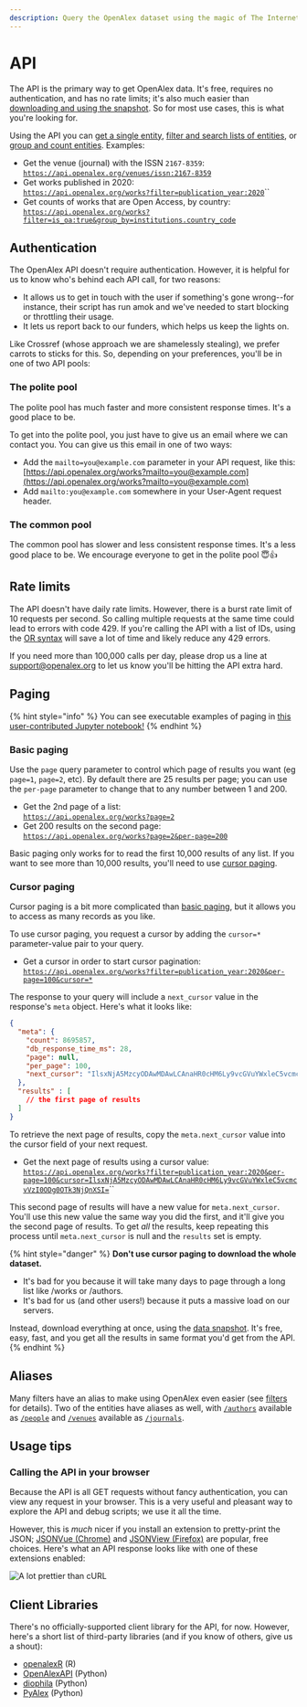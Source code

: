 ```yaml
---
description: Query the OpenAlex dataset using the magic of The Internet
---
```


# API

The API is the primary way to get OpenAlex data. It's free, requires no authentication, and has no rate limits; it's also much  easier than [downloading and using the snapshot](../download-snapshot/). So for most use cases, this is what you're looking for.&#x20;

Using the API you can [get a single entity](get-single-entities.md), [filter and search lists of entities](get-lists-of-entities/), or [group and count entities](get-groups-of-entities.md).  Examples:

* Get the venue (journal) with the ISSN `2167-8359`:\
  [`https://api.openalex.org/venues/issn:2167-8359`](https://api.openalex.org/venues/issn:2167-8359)
* Get works published in 2020:\
  [`https://api.openalex.org/works?filter=publication_year:2020`](https://api.openalex.org/works?filter=publication\_year:2020)``
* Get counts of works that are Open Access, by country: \
  [`https://api.openalex.org/works?filter=is_oa:true&group_by=institutions.country_code`](https://api.openalex.org/works?filter=is\_oa:true\&group\_by=institutions.country\_code)

## Authentication

The OpenAlex API doesn't require authentication. However, it is helpful for us to know who's behind each API call, for two reasons:

* It allows us to get in touch with the user if something's gone wrong--for instance, their script has run amok and we've needed to start blocking or throttling their usage.
* It lets us report back to our funders, which helps us keep the lights on.

Like Crossref (whose approach we are shamelessly stealing), we prefer carrots to sticks for this. So, depending on your preferences, you'll be in one of two API pools:

### The polite pool

The polite pool has much faster and more consistent response times. It's a good place to be.&#x20;

To get into the polite pool, you just have to give us an email where we can contact you. You can give us this email in one of two ways:

* Add the `mailto=you@example.com` parameter in your API request, like this: [https://api.openalex.org/works?mailto=you@example.com](https://api.openalex.org/works?mailto=you@example.com)
* Add `mailto:you@example.com` somewhere in your User-Agent request header.

### The common pool

The common pool has slower and less consistent response times. It's a less good place to be. We encourage everyone to get in the polite pool :innocent::thumbsup:

## Rate limits

The API doesn't have daily rate limits. However, there is a burst rate limit of 10 requests per second. So calling multiple requests at the same time could lead to errors with code 429. If you're calling the API with a list of IDs, using the [OR syntax](get-lists-of-entities/filter-entity-lists.md#addition-or) will save a lot of time and likely reduce any 429 errors.&#x20;

If you need more than 100,000 calls per day, please drop us a line at support@openalex.org to let us know you'll be hitting the API extra hard.

## Paging

{% hint style="info" %}
You can see executable examples of paging in [this user-contributed Jupyter notebook!](https://github.com/ourresearch/openalex-api-tutorials/blob/main/notebooks/getting-started/paging.ipynb)
{% endhint %}

### Basic paging

Use the `page` query parameter to control which page of results you want (eg `page=1`, `page=2`, etc). By default there are 25 results per page; you can use the `per-page` parameter to change that to any number between 1 and 200.

* Get the 2nd page of a list:\
  [`https://api.openalex.org/works?page=2`](https://api.openalex.org/works?page=2)
* Get 200 results on the second page:\
  [`https://api.openalex.org/works?page=2&per-page=200`](https://api.openalex.org/works?page=2\&per-page=200)

Basic paging only works for to read the first 10,000 results of any list. If you want to see more than 10,000 results, you'll need to use [cursor paging](./#cursor-paging).

### Cursor paging

Cursor paging is a bit more complicated than [basic paging](./#basic-paging), but it allows you to access as many records as you like.&#x20;

To use cursor paging, you request a cursor by adding the `cursor=*` parameter-value pair to your query.

* Get a cursor in order to start cursor pagination:\
  [`https://api.openalex.org/works?filter=publication_year:2020&per-page=100&cursor=*`](https://api.openalex.org/works?filter=publication\_year:2020\&per-page=100\&cursor=\*)

The response to your query will include a `next_cursor` value in the response's `meta` object. Here's what it looks like:&#x20;

```json
{
  "meta": {
    "count": 8695857,
    "db_response_time_ms": 28,
    "page": null,
    "per_page": 100,
    "next_cursor": "IlsxNjA5MzcyODAwMDAwLCAnaHR0cHM6Ly9vcGVuYWxleC5vcmcvVzI0ODg0OTk3NjQnXSI="
  },
  "results" : [
    // the first page of results
  ]
}
```

To retrieve the next page of results, copy the `meta.next_cursor` value into the cursor field of your next request.

* Get the next page of results using a cursor value: \
  [`https://api.openalex.org/works?filter=publication_year:2020&per-page=100&cursor=IlsxNjA5MzcyODAwMDAwLCAnaHR0cHM6Ly9vcGVuYWxleC5vcmcvVzI0ODg0OTk3NjQnXSI=`](https://api.openalex.org/works?filter=publication\_year:2020\&per-page=100\&cursor=IlsxNjA5MzcyODAwMDAwLCAnaHR0cHM6Ly9vcGVuYWxleC5vcmcvVzI0ODg0OTk3NjQnXSI=)``

This second page of results will have a new value for `meta.next_cursor`. You'll use this new value the same way you did the first, and it'll give you the second page of results. To get _all_ the results, keep repeating this process until `meta.next_cursor` is null and the `results` set is empty.

{% hint style="danger" %}
**Don't use cursor paging to download the whole dataset.**

* It's bad for you because it will take many days to page through a long list like /works or /authors.
* It's bad for us (and other users!) because it puts a massive load on our servers.

Instead, download everything at once, using the [data snapshot](../download-snapshot/). It's free, easy, fast, and you get all the results in same format you'd get from the API.
{% endhint %}

## Aliases

Many filters have an alias to make using OpenAlex even easier (see [filters](get-lists-of-entities/filter-entity-lists.md#works-attribute-filters) for details). Two of the entities have aliases as well, with [`/authors`](https://api.openalex.org/authors) available as [`/people`](https://api.openalex.org/people) and [`/venues`](https://api.openalex.org/venues) available as [`/journals`](https://api.openalex.org/journals).

## Usage tips

### Calling the API in your browser

Because the API is all GET requests without fancy authentication, you can view any request in your browser. This is a very useful and pleasant way to explore the API and debug scripts; we use it all the time.&#x20;

However, this is _much_ nicer if you install an extension to pretty-print the JSON; [JSONVue (Chrome)](https://chrome.google.com/webstore/detail/jsonvue/chklaanhfefbnpoihckbnefhakgolnmc) and [JSONView (Firefox)](https://addons.mozilla.org/en-US/firefox/addon/jsonview) are popular, free choices. Here's what an API response looks like with one of these extensions enabled:

![A lot prettier than cURL](https://i.imgur.com/E7mNLph.png)

## Client Libraries&#x20;

There's no officially-supported client library for the API, for now. However, here's a short list of third-party libraries (and if you know of others, give us a shout):

* [openalexR](https://github.com/massimoaria/openalexR) (R)
* [OpenAlexAPI](https://pypi.org/project/openalexapi/) (Python)
* [diophila](https://pypi.org/project/diophila/) (Python)
* [PyAlex](https://github.com/J535D165/pyalex) (Python)
